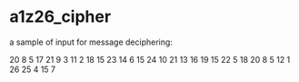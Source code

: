 # a1z26_cipher

a sample of input for message deciphering:

20 8 5 17 21 9 3 11 2 18 15 23 14 6 15 24 10 21 13 16 19 15 22 5 18 20 8 5 12 1 26 25 4 15 7
